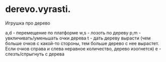 # derevo.vyrasti.
Игрушка про дерево

a,d - перемещение по платформе
w,s - лозоть по дереву
p,m - увкличивать/уменьшать очки дерева
t - дать дереву вырасти (чем больше очков с какой-то стороны, тем больше дерево с нее вырастет. Если очков справа и слева неравное
количество, дерево изогнется)
e - слезть/спрыгнуть с дерева
